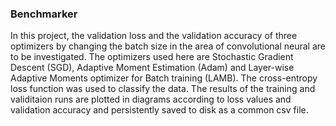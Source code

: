 ### Benchmarker

In this project, the validation loss and the validation accuracy of three optimizers 
by changing the batch size in the area of ​​convolutional neural are to be investigated. 
The optimizers used here are Stochastic Gradient Descent (SGD), 
Adaptive Moment Estimation (Adam) and Layer-wise Adaptive Moments optimizer for Batch training (LAMB). 
The cross-entropy loss function was used to classify the data. 
The results of the training and validitaion runs are plotted in diagrams according 
to loss values and validation accuracy and persistently saved to disk as a common csv file. 
